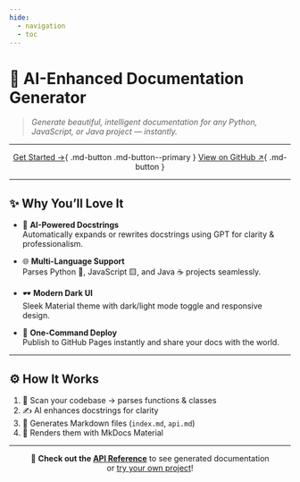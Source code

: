```yaml
---
hide:
  - navigation
  - toc
---
```


# 🤖 AI-Enhanced Documentation Generator

> _Generate beautiful, intelligent documentation for any Python, JavaScript, or Java project — instantly._

---

<div align="center">

[Get Started →](api.md){ .md-button .md-button--primary }
[View on GitHub ↗](https://github.com/<your-username>/AI-Enhanced-Documentation-Generator){ .md-button }

</div>

---

## ✨ Why You’ll Love It

<div class="grid cards" markdown>

- 🧠 **AI-Powered Docstrings**  
  Automatically expands or rewrites docstrings using GPT for clarity & professionalism.

- 🌐 **Multi-Language Support**  
  Parses Python 🐍, JavaScript 🟨, and Java ☕ projects seamlessly.

- 🕶️ **Modern Dark UI**  
  Sleek Material theme with dark/light mode toggle and responsive design.

- 🚀 **One-Command Deploy**  
  Publish to GitHub Pages instantly and share your docs with the world.

</div>

---

## ⚙️ How It Works

1. 🧩 Scan your codebase → parses functions & classes
2. ✍️ AI enhances docstrings for clarity
3. 📘 Generates Markdown files (`index.md`, `api.md`)
4. 🎨 Renders them with MkDocs Material

---

<div align="center">

📄 **Check out the [API Reference](api.md)** to see generated documentation  
or [try your own project](https://github.com/<your-username>/AI-Enhanced-Documentation-Generator)!

</div>
